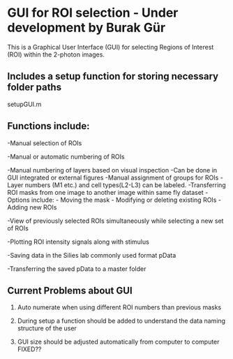 # GUI for ROI selection - Under development by Burak Gür
This is a Graphical User Interface (GUI) for selecting Regions of Interest (ROI) within the 2-photon images. 

## Includes a setup function for storing necessary folder paths
setupGUI.m

## Functions include:
-Manual selection of ROIs

-Manual or automatic numbering of ROIs

-Manual numbering of layers based on visual inspection
	-Can be done in GUI integrated or external figures
-Manual assignment of groups for ROIs
	-Layer numbers (M1 etc.) and cell types(L2-L3) can be labeled. 
-Transferring ROI masks from one image to another image within same fly dataset
-Options include:
	- Moving the mask
	- Modifying or deleting existing ROIs
	- Adding new ROIs

-View of previously selected ROIs simultaneously while selecting a new set of ROIs

-Plotting ROI intensity signals along with stimulus

-Saving data in the Silies lab commonly used format pData

-Transferring the saved pData to a master folder

## Current Problems about GUI

1) Auto numerate when using different ROI numbers than previous masks

2) During setup a function should be added to understand the data naming structure of the user

3) GUI size should be adjusted automatically from computer to computer FIXED??
